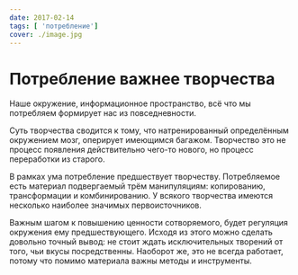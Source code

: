 ```yaml
---
date: 2017-02-14
tags: [ 'потребление']
cover: ./image.jpg
---
```


# Потребление важнее творчества

Наше окружение, информационное пространство, всё что мы потребляем формирует нас из повседневности.

Суть творчества сводится к тому, что натренированный определённым окружением мозг, оперирует имеющимся багажом. Творчество это не процесс появления действительно чего-то нового, но процесс переработки из старого.

В рамках ума потребление предшествует творчеству. Потребляемое есть материал подвергаемый трём манипуляциям: копированию, трансформации и комбинированию. У всякого творчества имеются несколько наиболее значимых первоисточников.

Важным шагом к повышению ценности сотворяемого, будет регуляция окружения ему предшествующего. Исходя из этого можно сделать довольно точный вывод: не стоит ждать исключительных творений от того, чьи вкусы посредственны. Наоборот же, это не всегда работает, потому что помимо материала важны методы и инструменты.
